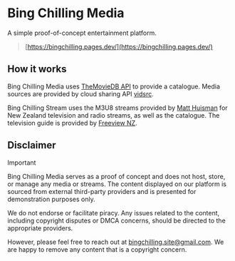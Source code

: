 # Bing Chilling Media
A simple proof-of-concept entertainment platform. 
>[https://bingchilling.pages.dev/](https://bingchilling.pages.dev/)

## How it works

Bing Chilling Media uses [TheMovieDB API](https://developer.themoviedb.org/) to provide a catalogue. Media sources are provided by cloud sharing API [vidsrc](https://vidsrc.cc/).

Bing Chilling Stream uses the M3U8 streams provided by [Matt Huisman](https://www.matthuisman.nz/2017/07/new-updated-nz-iptv-files.html) for New Zealand television and radio streams, as well as the catalogue.
The television guide is provided by [Freeview NZ](https://freeviewnz.tv/tvguide/whats-on/?st=streaming/).

## Disclaimer

>[!IMPORTANT]
>Bing Chilling Media serves as a proof of concept and does not host, store, or manage any media or streams. The content displayed on our platform is sourced from external third-party providers and is presented for demonstration purposes only.
>
>We do not endorse or facilitate piracy. Any issues related to the content, including copyright disputes or DMCA concerns, should be directed to the appropriate providers.
>
>However, please feel free to reach out at [bingchilling.site@gmail.com](mailto:bingchilling.site@gmail.com). We are happy to remove any content that is a copyright concern.
